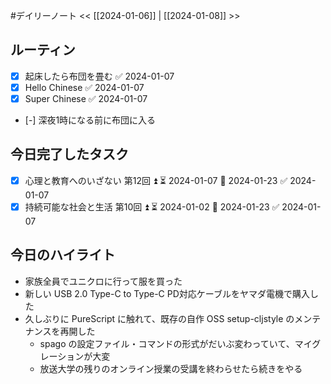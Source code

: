 #デイリーノート
<< [[2024-01-06]] | [[2024-01-08]] >>
## ルーティン
- [x] 起床したら布団を畳む ✅ 2024-01-07
- [x] Hello Chinese ✅ 2024-01-07
- [x] Super Chinese ✅ 2024-01-07
- [-] 深夜1時になる前に布団に入る
## 今日完了したタスク
- [x] 心理と教育へのいざない 第12回 ⏫ ⏳ 2024-01-07 📅 2024-01-23 ✅ 2024-01-07
- [x] 持続可能な社会と生活 第10回 ⏫ ⏳ 2024-01-02 📅 2024-01-23 ✅ 2024-01-07
## 今日のハイライト
- 家族全員でユニクロに行って服を買った
- 新しい USB 2.0 Type-C to Type-C PD対応ケーブルをヤマダ電機で購入した
- 久しぶりに PureScript に触れて、既存の自作 OSS setup-cljstyle のメンテナンスを再開した
	- spago の設定ファイル・コマンドの形式がだいぶ変わっていて、マイグレーションが大変
	- 放送大学の残りのオンライン授業の受講を終わらせたら続きをやる
